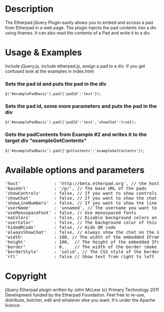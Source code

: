 # Description

The Etherpad jQuery Plugin easily allows you to embed and access a pad from Etherpad in a web page.  The plugin injects the pad contents into a div using iframes.  It can also read the contents of a Pad and write it to a div.

# Usage & Examples
<p>Include jQuery.js, include etherpad.js, assign a pad to a div.  If you get confused look at the examples in index.html</p>

### Sets the pad id and puts the pad in the div
`$('#examplePadBasic').pad({'padId':'test'});`
<div id="examplePadBasic"></div>

### Sets the pad id, some more parameters and puts the pad in the div
`$('#examplePadBasic').pad({'padId':'test','showChat':true});`
<div id="examplePadIntense"></div>

### Gets the padContents from Example #2 and writes it to the target div "exampleGetContents"
`$('#examplePadBasic').pad({'getContents':'exampleGetContents'});`

# Available options and parameters
<pre>
'host'             : 'http://beta.etherpad.org', // the host and port of the Etherpad instance, by default the foundation will host your pads for you
'baseUrl'          : '/p/', // The base URL of the pads
'showControls'     : false, // If you want to show controls IE bold, italic, etc.
'showChat'         : false, // If you want to show the chat button or not
'showLineNumbers'  : false, // If you want to show the line numbers or not
'userName'         : 'unnamed', // The username you want to pass to the pad
'useMonospaceFont' : false, // Use monospaced fonts
'noColors'         : false, // Disable background colors on author text
'userColor'        : false, // The background color of this authors text in hex format IE #000
'hideQRCode'       : false, // Hide QR code
'alwaysShowChat'   : false, // Always show the chat on the UI
'width'            : 100, // The width of the embedded IFrame
'height'           : 100,  // The height of the embedded IFrame
'border'           : 0,    // The width of the border (make sure to append px to a numerical value)
'borderStyle'      : 'solid', // The CSS style of the border	[none, dotted, dashed, solid, double, groove, ridge, inset, outset]
'rtl'              : false // Show text from right to left
</pre>

# Copyright
jQuery Etherpad plugin written by John McLear (c) Primary Technology 2011<br/>
Development funded by the Etherpad Foundation.
Feel free to re-use, distribute, butcher, edit and whatever else you want.
It's under the Apache licence.
